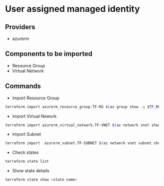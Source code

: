 # User assigned managed identity

## Providers

- azurerm

## Components to be imported

- Resource Group
- Virtual Network

## Commands

* Import Resource Group
```sh
terraform import azurerm_resource_group.TF-RG $(az group show -g $TF_RESOURCE_GROUP_NAME --query id -o tsv)
```

* Import Virtual Nework
```sh
terraform import azurerm_virtual_network.TF-VNET $(az network vnet show -g $TF_RESOURCE_GROUP_NAME -n $TF_VIRTUAL_NETWORK_NAME --query id -o tsv)
```

* Import Subnet
```sh
terraform import  azurerm_subnet.TF-SUBNET $(az network vnet subnet show -g $TF_RESOURCE_GROUP_NAME --vnet-name $TF_VIRTUAL_NETWORK_NAME -n $TF_SUBNET_NAME --query id -o tsv)
```

* Check states
```sh
terraform state list
```

* Show state details
```sh
terraform state show <state name>
```